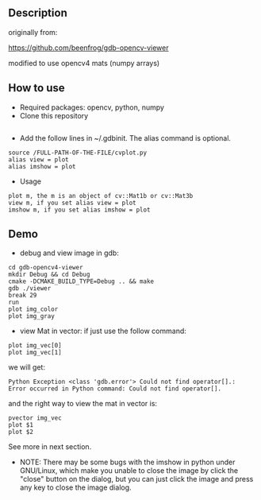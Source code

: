 ## Description

originally from:

https://github.com/beenfrog/gdb-opencv-viewer

modified to use opencv4 mats (numpy arrays)


## How to use
* Required packages: opencv, python, numpy
* Clone this repository
```
```
* Add the follow lines in ~/.gdbinit. The alias command is optional.
```
source /FULL-PATH-OF-THE-FILE/cvplot.py
alias view = plot
alias imshow = plot
```
* Usage
```
plot m, the m is an object of cv::Mat1b or cv::Mat3b 
view m, if you set alias view = plot
imshow m, if you set alias imshow = plot
```

## Demo
* debug and view image in gdb:
```
cd gdb-opencv4-viewer
mkdir Debug && cd Debug
cmake -DCMAKE_BUILD_TYPE=Debug .. && make
gdb ./viewer
break 29
run
plot img_color
plot img_gray
```
* view Mat in vector:
if just use the follow command:
```
plot img_vec[0]
plot img_vec[1]
```
we will get:
```
Python Exception <class 'gdb.error'> Could not find operator[].: 
Error occurred in Python command: Could not find operator[].
```
and the right way to view the mat in vector is:
```
pvector img_vec
plot $1
plot $2
```
See more in next section.

* NOTE: There may be some bugs with the imshow in python under GNU/Linux, which make you unable to close the image by click the "close" button on the dialog, but you can just click the image and press any key to close the image dialog.

